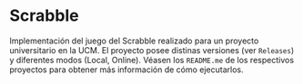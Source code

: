 # Scrabble

Implementación del juego del Scrabble realizado para un proyecto universitario en la UCM.
El proyecto posee distinas versiones (ver `Releases`) y diferentes modos (Local, Online). Véasen los `README.me` de los respectivos proyectos para obtener más información de cómo ejecutarlos.
